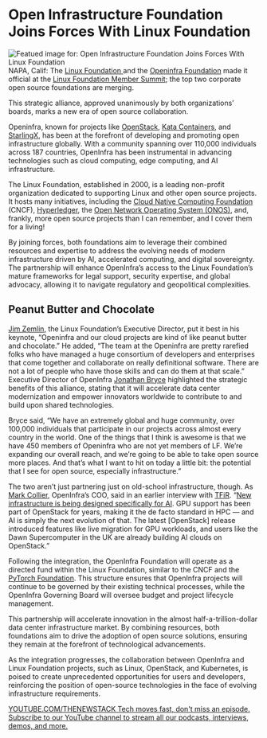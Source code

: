 # Open Infrastructure Foundation Joins Forces With Linux Foundation
![Featued image for: Open Infrastructure Foundation Joins Forces With Linux Foundation](https://cdn.thenewstack.io/media/2025/03/b901586e-lf-foundation-member_summit-1024x681.jpg)
NAPA, Calif: The [Linux Foundation ](https://training.linuxfoundation.org/training/course-catalog/?utm_content=inline+mention)and the [Openinfra Foundation](https://openinfra.org/) made it official at the [Linux Foundation Member Summit](https://events.linuxfoundation.org/lf-member-summit/); the top two corporate open source foundations are merging.

This strategic alliance, approved unanimously by both organizations’ boards, marks a new era of open source collaboration.

Openinfra, known for projects like [OpenStack](https://thenewstack.io/mirantis-builds-on-openstack-to-serve-up-a-vmware-alternative/), [Kata Containers](https://thenewstack.io/the-road-to-kata-containers-2-0/), and [StarlingX](https://thenewstack.io/starlingx-10-support-for-dual-stack-networking-at-the-edge/), has been at the forefront of developing and promoting open infrastructure globally. With a community spanning over 110,000 individuals across 187 countries, OpenInfra has been instrumental in advancing technologies such as cloud computing, edge computing, and AI infrastructure.

The Linux Foundation, established in 2000, is a leading non-profit organization dedicated to supporting Linux and other open source projects. It hosts many initiatives, including the [Cloud Native Computing Foundation ](https://cncf.io/?utm_content=inline+mention)(CNCF), [Hyperledger](https://www.hyperledger.org/), the [Open Network Operating System (ONOS)](https://opennetworking.org/onos/), and, frankly, more open source projects than I can remember, and I cover them for a living!

By joining forces, both foundations aim to leverage their combined resources and expertise to address the evolving needs of modern infrastructure driven by AI, accelerated computing, and digital sovereignty. The partnership will enhance OpenInfra’s access to the Linux Foundation’s mature frameworks for legal support, security expertise, and global advocacy, allowing it to navigate regulatory and geopolitical complexities.

## Peanut Butter and Chocolate
[Jim Zemlin](https://www.linkedin.com/in/zemlin), the Linux Foundation’s Executive Director, put it best in his keynote, “Openinfra and our cloud projects are kind of like peanut butter and chocolate.” He added, “The team at the Openinfra are pretty rarefied folks who have managed a huge consortium of developers and enterprises that come together and collaborate on really definitional software. There are not a lot of people who have those skills and can do them at that scale.”
Executive Director of OpenInfra [Jonathan Bryce](https://www.linkedin.com/in/jbryce/) highlighted the strategic benefits of this alliance, stating that it will accelerate data center modernization and empower innovators worldwide to contribute to and build upon shared technologies.

Bryce said, “We have an extremely global and huge community, over 100,000 individuals that participate in our projects across almost every country in the world. One of the things that I think is awesome is that we have 450 members of Openinfra who are not yet members of LF. We’re expanding our overall reach, and we’re going to be able to take open source more places. And that’s what I want to hit on today a little bit: the potential that I see for open source, especially infrastructure.”

The two aren’t just partnering just on old-school infrastructure, though. As [Mark Collier](https://www.linkedin.com/in/markcollier/), OpenInfra’s COO, said in an earlier interview with [TFiR](https://tfir.io/). “[New infrastructure is being designed specifically for AI](https://tfir.io/openinfra-foundation-joins-the-linux-foundation-a-new-era-for-open-source-and-ai/). GPU support has been part of OpenStack for years, making it the de facto standard in HPC — and AI is simply the next evolution of that. The latest [OpenStack] release introduced features like live migration for GPU workloads, and users like the Dawn Supercomputer in the UK are already building AI clouds on OpenStack.”

Following the integration, the OpenInfra Foundation will operate as a directed fund within the Linux Foundation, similar to the CNCF and the [PyTorch Foundation](https://pytorch.org/foundation). This structure ensures that OpenInfra projects will continue to be governed by their existing technical processes, while the OpenInfra Governing Board will oversee budget and project lifecycle management.

This partnership will accelerate innovation in the almost half-a-trillion-dollar data center infrastructure market. By combining resources, both foundations aim to drive the adoption of open source solutions, ensuring they remain at the forefront of technological advancements.

As the integration progresses, the collaboration between OpenInfra and Linux Foundation projects, such as Linux, OpenStack, and Kubernetes, is poised to create unprecedented opportunities for users and developers, reinforcing the position of open-source technologies in the face of evolving infrastructure requirements.

[
YOUTUBE.COM/THENEWSTACK
Tech moves fast, don't miss an episode. Subscribe to our YouTube
channel to stream all our podcasts, interviews, demos, and more.
](https://youtube.com/thenewstack?sub_confirmation=1)